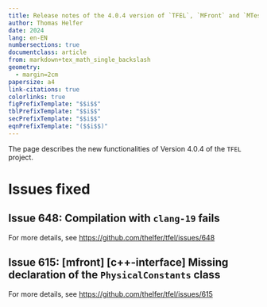 ```yaml
---
title: Release notes of the 4.0.4 version of `TFEL`, `MFront` and `MTest`
author: Thomas Helfer
date: 2024
lang: en-EN
numbersections: true
documentclass: article
from: markdown+tex_math_single_backslash
geometry:
  - margin=2cm
papersize: a4
link-citations: true
colorlinks: true
figPrefixTemplate: "$$i$$"
tblPrefixTemplate: "$$i$$"
secPrefixTemplate: "$$i$$"
eqnPrefixTemplate: "($$i$$)"
---
```


The page describes the new functionalities of Version 4.0.4 of the
`TFEL` project.

# Issues fixed

## Issue 648: Compilation with `clang-19` fails

For more details, see <https://github.com/thelfer/tfel/issues/648>

## Issue 615: [mfront] [c++-interface] Missing declaration of the `PhysicalConstants` class

For more details, see <https://github.com/thelfer/tfel/issues/615>



